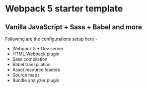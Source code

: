 # Webpack 5 starter template

## Vanilla JavaScript + Sass + Babel and more

Following are the configurations setup here -

- Webpack 5 + Dev server
- HTML Webpack plugin
- Sass compilation
- Babel transpilation
- Asset resource loaders
- Source maps
- Bundle analyzer plugin
